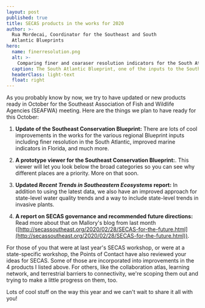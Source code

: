 ```yaml
---
layout: post
published: true
title: SECAS products in the works for 2020
author: >-
  Rua Mordecai, Coordinator for the Southeast and South
  Atlantic Blueprints
hero:
  name: finerresolution.png
  alt: >-
    Comparing finer and coaraser resolution indicators for the South Atlantic Blueprint.
  caption: The South Atlantic Blueprint, one of the inputs to the Southeast Blueprint, is moving to a finer resolution this year. This image compares versions of an indicator at the previous 200 m resolution and the new 30 m resolution.
  headerClass: light-text
  float: right
---
```

As you probably know by now, we try to have updated or new products ready in October for the Southeast Association of Fish and Wildlife Agencies (SEAFWA) meeting. Here are the things we plan to have ready for this October:

1. **Update of the Southeast Conservation Blueprint:** There are lots of cool improvements in the works for the various regional Blueprint inputs including finer resolution in the South Atlantic, improved marine indicators in Florida, and much more.<!--more-->

2. **A prototype viewer for the Southeast Conservation Blueprint:**. This viewer will let you look below the broad categories so you can see why different places are a priority. More on that soon.

3. **Updated _Recent Trends in Southeastern Ecosystems_ report:** In addition to using the latest data, we also have an improved approach for state-level water quality trends and a way to include state-level trends in invasive plants.

4. **A report on SECAS governance and recommended future directions:** Read more about that on Mallory's blog from last month ([http://secassoutheast.org/2020/02/28/SECAS-for-the-future.html](http://secassoutheast.org/2020/02/28/SECAS-for-the-future.html)).

For those of you that were at last year's SECAS workshop, or were at a state-specific workshop, the Points of Contact have also reviewed your ideas for SECAS. Some of those are incorporated into improvements in the 4 products I listed above. For others, like the collaboration atlas, learning network, and terrestrial barriers to connectivity, we're scoping them out and trying to make a little progress on them, too.

Lots of cool stuff on the way this year and we can't wait to share it all with you!
